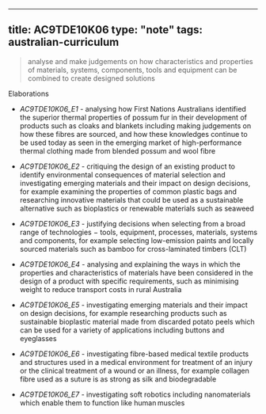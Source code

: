 
---
title: AC9TDE10K06
type: "note"
tags: australian-curriculum
---



> analyse and make judgements on how characteristics and properties of materials, systems, components, tools and equipment can be combined to create designed solutions

Elaborations


- _AC9TDE10K06_E1_ - analysing how First Nations Australians identified the superior thermal properties of possum fur in their development of products such as cloaks and blankets including making judgements on how these fibres are sourced, and how these knowledges continue to be used today as seen in the emerging market of high-performance thermal clothing made from blended possum and wool fibre

- _AC9TDE10K06_E2_ - critiquing the design of an existing product to identify environmental consequences of material selection and investigating emerging materials and their impact on design decisions, for example examining the properties of common plastic bags and researching innovative materials that could be used as a sustainable alternative such as bioplastics or renewable materials such as seaweed

- _AC9TDE10K06_E3_ - justifying decisions when selecting from a broad range of technologies − tools, equipment, processes, materials, systems and components, for example selecting low-emission paints and locally sourced materials such as bamboo for cross-laminated timbers (CLT)

- _AC9TDE10K06_E4_ - analysing and explaining the ways in which the properties and characteristics of materials have been considered in the design of a product with specific requirements, such as minimising weight to reduce transport costs in rural Australia

- _AC9TDE10K06_E5_ - investigating emerging materials and their impact on design decisions, for example researching products such as sustainable bioplastic material made from discarded potato peels which can be used for a variety of applications including buttons and eyeglasses

- _AC9TDE10K06_E6_ - investigating fibre-based medical textile products and structures used in a medical environment for treatment of an injury or the clinical treatment of a wound or an illness, for example collagen fibre used as a suture is as strong as silk and biodegradable

- _AC9TDE10K06_E7_ - investigating soft robotics including nanomaterials which enable them to function like human muscles


